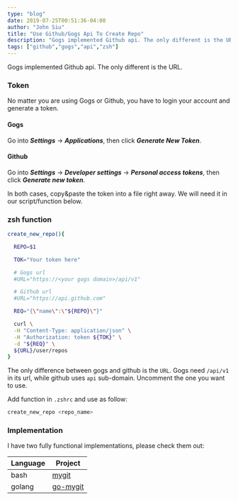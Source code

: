 ```yaml
---
type: "blog"
date: 2019-07-25T00:51:36-04:00
author: "John Siu"
title: "Use Github/Gogs Api To Create Repo"
description: "Gogs implemented Github api. The only different is the URL."
tags: ["github","gogs","api","zsh"]
---
```


Gogs implemented Github api. The only different is the URL.
<!--more-->

### Token

No matter you are using Gogs or Github, you have to login your account and generate a token.

#### Gogs

Go into ***Settings*** -> ***Applications***, then click ***Generate New Token***.

#### Github

Go into ***Settings*** -> ***Developer settings*** -> ***Personal access tokens***, then click ***Generate new token***.

In both cases, copy&paste the token into a file right away. We will need it in our script/function below.

### zsh function

```zsh
create_new_repo(){

  REPO=$1

  TOK="Your token here"

  # Gogs url
  #URL="https://<your gogs domain>/api/v1"

  # Github url
  #URL="https://api.github.com"

  REQ="{\"name\":\"${REPO}\"}"

  curl \
  -H "Content-Type: application/json" \
  -H "Authorization: token ${TOK}" \
  -d "${REQ}" \
  ${URL}/user/repos
}
```

The only difference between gogs and github is the `URL`. Gogs need `/api/v1` in its url, while github uses `api` sub-domain. Uncomment the one you want to use.

Add function in `.zshrc` and use as follow:

```zsh
create_new_repo <repo_name>
```


### Implementation

I have two fully functional implementations, please check them out:

Language|Project
---|---
bash|[mygit](/blog/mygit/)
golang|[go-mygit](/blog/go-mygit/)